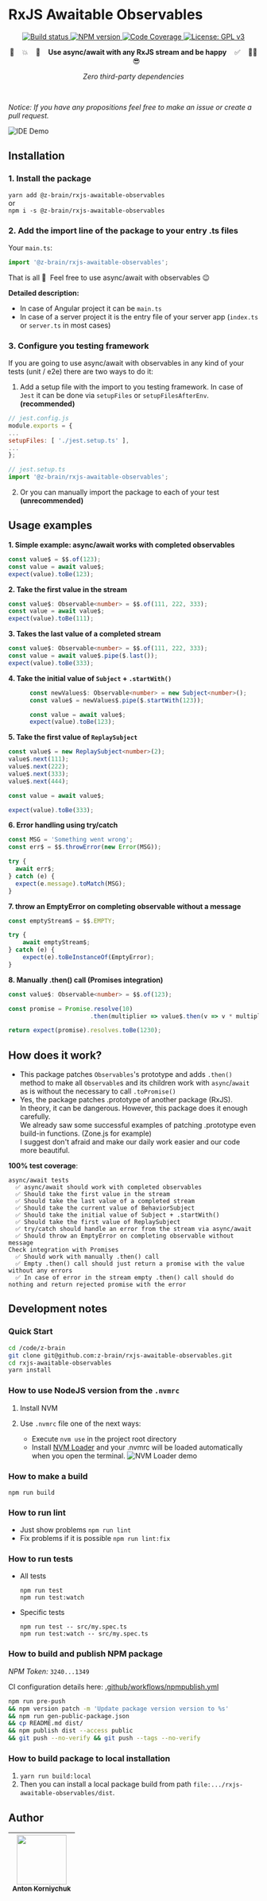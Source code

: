 # RxJS Awaitable Observables

<p align="center">
  <a target="_blank" href="https://github.com/z-brain/rxjs-awaitable-observables/actions?query=workflow%3A%22Build%22">
    <img alt="Build status" src="https://github.com/z-brain/rxjs-awaitable-observables/workflows/Build/badge.svg">
  </a>
  <a target="_blank" href="https://www.npmjs.com/package/@z-brain/rxjs-awaitable-observables">
    <img alt="NPM version" src="https://img.shields.io/npm/v/@z-brain/rxjs-awaitable-observables.svg">
  </a>
  <a target="_blank" href="https://codecov.io/gh/z-brain/rxjs-awaitable-observables">
    <img alt="Code Coverage" src="https://codecov.io/gh/z-brain/rxjs-awaitable-observables/branch/master/graph/badge.svg">
  </a>
  <a target="_blank" href="https://www.gnu.org/licenses/gpl-3.0">
    <img alt="License: GPL v3" src="https://img.shields.io/badge/License-GPLv3-blue.svg">
  </a>
</p>

<p align="center">🧨 &nbsp;&nbsp; 💥 &nbsp;&nbsp; 💪 &nbsp;&nbsp; <strong>Use async/await with any RxJS stream and be happy</strong> &nbsp;&nbsp; ✅ &nbsp;&nbsp; 👨‍💻 &nbsp;&nbsp; 😎</p>

<p align="center"><i>Zero third-party dependencies</i></p>

<p>&nbsp;</p>
<p><i>Notice: If you have any propositions feel free to make an issue or create a pull request.</i></p>

![IDE Demo](/resources/ide-demo.png)

## Installation

### 1. Install the package

`yarn add @z-brain/rxjs-awaitable-observables`  
or  
`npm i -s @z-brain/rxjs-awaitable-observables`

### 2. Add the import line of the package to your entry .ts files

Your `main.ts`:
```typescript
import '@z-brain/rxjs-awaitable-observables';
```

That is all 🙂&nbsp; Feel free to use async/await with observables 😉

**Detailed description:**

* In case of Angular project it can be `main.ts`
* In case of a server project it is the entry file of your server app (`index.ts` or `server.ts` in most cases)

### 3. Configure you testing framework

If you are going to use async/await with observables in any kind of your tests (unit / e2e) there are two ways to do it:  

1. Add a setup file with the import to you testing framework. In case of `Jest` it can be done via `setupFiles` or `setupFilesAfterEnv`. **(recommended)**

  ```javascript
  // jest.config.js
  module.exports = {
  ...
  setupFiles: [ './jest.setup.ts' ],
  ...
  };
  
  // jest.setup.ts
  import '@z-brain/rxjs-awaitable-observables';
  ```
2. Or you can manually import the package to each of your test **(unrecommended)**

## Usage examples

**1. Simple example: async/await works with completed observables**

```typescript
const value$ = $$.of(123);
const value = await value$;
expect(value).toBe(123);
```

**2. Take the first value in the stream**
```typescript
const value$: Observable<number> = $$.of(111, 222, 333);
const value = await value$;
expect(value).toBe(111);
```

**3. Takes the last value of a completed stream**
```typescript
const value$: Observable<number> = $$.of(111, 222, 333);
const value = await value$.pipe($.last());
expect(value).toBe(333);
```

**4. Take the initial value of `Subject` + `.startWith()`**
```typescript
      const newValues$: Observable<number> = new Subject<number>();
      const value$ = newValues$.pipe($.startWith(123));

      const value = await value$;
      expect(value).toBe(123);
```

**5. Take the first value of `ReplaySubject`**
```typescript
const value$ = new ReplaySubject<number>(2);
value$.next(111);
value$.next(222);
value$.next(333);
value$.next(444);

const value = await value$;

expect(value).toBe(333);
```

**6. Error handling using try/catch**
```typescript
const MSG = 'Something went wrong';
const err$ = $$.throwError(new Error(MSG));

try {
  await err$;
} catch (e) {
  expect(e.message).toMatch(MSG);
}
```

**7. throw an EmptyError on completing observable without a message**
```typescript
const emptyStream$ = $$.EMPTY;

try {
    await emptyStream$;
} catch (e) {
    expect(e).toBeInstanceOf(EmptyError);
}
```

**8. Manually .then() call (Promises integration)**
```typescript
const value$: Observable<number> = $$.of(123);

const promise = Promise.resolve(10)
                       .then(multiplier => value$.then(v => v * multiplier));

return expect(promise).resolves.toBe(1230);
```

## How does it work?

* This package patches `Observables`'s prototype and adds `.then()` method to make all `Observable`s and its children work with `async`/`await` as is without the necessary to call `.toPromise()`
* Yes, the package patches .prototype of another package (RxJS).  
  In theory, it can be dangerous. However, this package does it enough carefully.  
  We already saw some successful examples of patching .prototype even build-in functions. (Zone.js for example)  
  I suggest don't afraid and make our daily work easier and our code more beautiful.

**100% test coverage**:  
```
async/await tests
  ✅ async/await should work with completed observables
  ✅ Should take the first value in the stream
  ✅ Should take the last value of a completed stream
  ✅ Should take the current value of BehaviorSubject
  ✅ Should take the initial value of Subject + .startWith()
  ✅ Should take the first value of ReplaySubject
  ✅ try/catch should handle an error from the stream via async/await
  ✅ Should throw an EmptyError on completing observable without message
Check integration with Promises
  ✅ Should work with manually .then() call
  ✅ Empty .then() call should just return a promise with the value without any errors
  ✅ In case of error in the stream empty .then() call should do nothing and return rejected promise with the error

```

## Development notes

### Quick Start

```bash
cd /code/z-brain
git clone git@github.com:z-brain/rxjs-awaitable-observables.git
cd rxjs-awaitable-observables
yarn install
```

### How to use NodeJS version from the `.nvmrc`

1. Install NVM
2. Use `.nvmrc` file one of the next ways:

    * Execute `nvm use` in the project root directory
    * Install [NVM Loader](https://github.com/korniychuk/ankor-shell) and your .nvmrc will be loaded automatically when you open the terminal.
      ![NVM Loader demo](./resources/readme.nvm-loader.png)

### How to make a build

`npm run build`

### How to run lint

* Just show problems `npm run lint`
* Fix problems if it is possible `npm run lint:fix`

### How to run tests

* All tests

  `npm run test`  
  `npm run test:watch`
* Specific tests

  `npm run test -- src/my.spec.ts`  
  `npm run test:watch -- src/my.spec.ts`

### How to build and publish NPM package

*NPM Token:* `3240...1349`

CI configuration details here: [.github/workflows/npmpublish.yml](.github/workflows/npmpublish.yml)

```bash
npm run pre-push
&& npm version patch -m 'Update package version version to %s'
&& npm run gen-public-package.json
&& cp README.md dist/
&& npm publish dist --access public
&& git push --no-verify && git push --tags --no-verify
```

### How to build package to local installation

1. `yarn run build:local`
2. Then you can install a local package build from path `file:.../rxjs-awaitable-observables/dist`.

## Author

| [<img src="https://www.korniychuk.pro/avatar.jpg" width="100px;"/><br /><sub>Anton Korniychuk</sub>](https://korniychuk.pro) |
| :---: |
